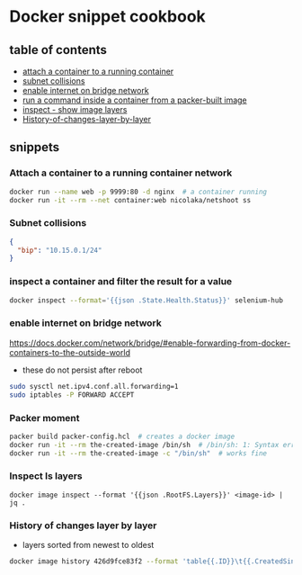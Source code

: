 # Docker snippet cookbook

## table of contents

- [attach a container to a running container](#attach-a-container-to-a-running-container-network)
- [subnet collisions](#subnet-collisions)
- [enable internet on bridge network](#enable-internet-on-bridge-network)
- [run a command inside a container from a packer-built image](#packer-moment)
- [inspect - show image layers](#inspect-ls-layers)
- [History-of-changes-layer-by-layer](#History-of-changes-layer-by-layer)

## snippets

### Attach a container to a running container network

```sh
docker run --name web -p 9999:80 -d nginx  # a container running
docker run -it --rm --net container:web nicolaka/netshoot ss
```


### Subnet collisions

```/etc/docker/daemon.json
{
  "bip": "10.15.0.1/24"
}
```

### inspect a container and filter the result for a value

```sh
docker inspect --format='{{json .State.Health.Status}}' selenium-hub
```

### enable internet on bridge network

https://docs.docker.com/network/bridge/#enable-forwarding-from-docker-containers-to-the-outside-world

* these do not persist after reboot

```sh
sudo sysctl net.ipv4.conf.all.forwarding=1
sudo iptables -P FORWARD ACCEPT
```

### Packer moment

```sh
packer build packer-config.hcl  # creates a docker image
docker run -it --rm the-created-image /bin/sh  # /bin/sh: 1: Syntax error: "(" unexpected
docker run -it --rm the-created-image -c "/bin/sh"  # works fine
```

### Inspect ls layers

```
docker image inspect --format '{{json .RootFS.Layers}}' <image-id> | jq .
```

### History of changes layer by layer

* layers sorted from newest to oldest

```sh
docker image history 426d9fce83f2 --format 'table{{.ID}}\t{{.CreatedSince}}\t{{.CreatedBy}}\t{{.Size}}' | less
```

